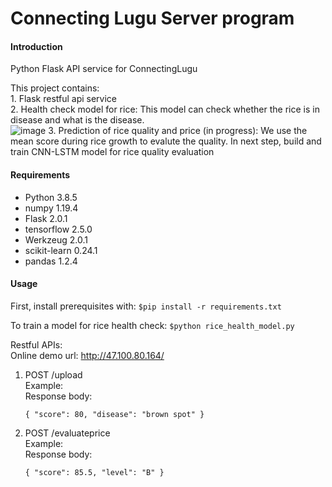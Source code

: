 # Connecting Lugu Server program

#### Introduction
Python Flask API service for ConnectingLugu

This project contains:<br>
    1. Flask restful api service<br>
    2. Health check model for rice: This model can check whether the rice is in disease and what is the disease.<br>
    ![image](https://user-images.githubusercontent.com/18240201/127452116-0daa06ed-7ac9-4a60-9705-8f9af06bf7ef.png)
    3. Prediction of rice quality and price (in progress): We use the mean score during rice growth to evalute the quality. 
    In next step, build and train CNN-LSTM model for rice quality evaluation 
    
#### Requirements
- Python 3.8.5
- numpy 1.19.4
- Flask 2.0.1
- tensorflow 2.5.0
- Werkzeug 2.0.1
- scikit-learn 0.24.1
- pandas 1.2.4

#### Usage
First, install prerequisites with: `$pip install -r requirements.txt`<br>

To train a model for rice health check:
    `$python rice_health_model.py`
    
Restful APIs:<br>
Online demo url: http://47.100.80.164/<br>
1. POST /upload<br>
   Example:<br> 
   Response body:<br>
   
   `
    {
      "score": 80,
      "disease": "brown spot"
    }
   `
2. POST /evaluateprice<br>
Example:<br>
 Response body:<br>
 
   `
    {
      "score": 85.5,
      "level": "B"
    }
   `


